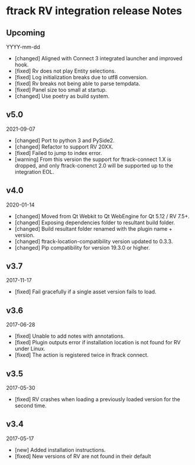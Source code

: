 # ftrack RV integration release Notes

## Upcoming
YYYY-mm-dd

* [changed] Aligned with Connect 3 integrated launcher and improved hook.
* [fixed] Rv does not play Entity selections.
* [fixed] Log initialization breaks due to utf8 conversion.
* [fixed] Rv breaks not being able to parse tempdata.
* [fixed] Panel size too small at startup.
* [changed] Use poetry as build system.

## v5.0
2021-09-07

* [changed] Port to python 3 and PySide2.
* [changed] Refactor to support RV 20XX.
* [fixed] Failed to jump to index error.
* [warning] From this version the support for ftrack-connect 1.X is dropped, and only ftrack-conenct 2.0 will be supported up to the integration EOL.

## v4.0
2020-01-14

* [changed] Moved from Qt Webkit to Qt WebEngine for Qt 5.12 / RV 7.5+.
* [changed] Exposing dependencies folder to resultant build folder.
* [changed] Build resultant folder renamed with the plugin name + version.
* [changed] ftrack-location-compatibility version updated to 0.3.3.
* [changed] Pip compatibility for version 19.3.0 or higher.

## v3.7
2017-11-17

* [fixed] Fail gracefully if a single asset version fails to load.

## v3.6
2017-06-28

* [fixed] Unable to add notes with annotations.
* [fixed] Plugin outputs error if installation location is not found for RV under Linux.
* [fixed] The action is registered twice in ftrack connect.

## v3.5
2017-05-30

* [fixed] RV crashes when loading a previously loaded version for the second time.

## v3.4
2017-05-17

* [new] Added installation instructions.
* [fixed] New versions of RV are not found in their default
